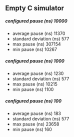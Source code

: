 ## Empty C simulator

##### configured pause (ns)   10000
+ average pause (ns)      11370
+ standard deviation (ns) 577
+ max pause (ns)          307154
+ min pause (ns)          10267

##### configured pause (ns)   1000
+ average pause (ns)      1230
+ standard deviation (ns) 577
+ max pause (ns)          10215
+ min pause (ns)          1100

##### configured pause (ns)   100
+ average pause (ns)      183
+ standard deviation (ns) 577
+ max pause (ns)          23658
+ min pause (ns)          160
